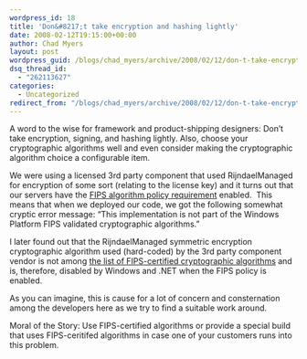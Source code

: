 ```yaml
---
wordpress_id: 18
title: 'Don&#8217;t take encryption and hashing lightly'
date: 2008-02-12T19:15:00+00:00
author: Chad Myers
layout: post
wordpress_guid: /blogs/chad_myers/archive/2008/02/12/don-t-take-encryption-and-hashing-lightly.aspx
dsq_thread_id:
  - "262113627"
categories:
  - Uncategorized
redirect_from: "/blogs/chad_myers/archive/2008/02/12/don-t-take-encryption-and-hashing-lightly.aspx/"
---
```

A word to the wise for framework and product-shipping designers: Don&#8217;t take encryption, signing, and hashing lightly. Also, choose your cryptographic algorithms well and even consider making the cryptographic algorithm choice a configurable item.

We were using a licensed 3rd party component that used RijndaelManaged for encryption of some sort (relating to the license key) and it turns out that our servers have the [FIPS algorithm policy requirement](http://blogs.msdn.com/shawnfa/archive/2005/05/16/417975.aspx) [](http://therajahs.blogspot.com/2007/10/fips-validated-cryptographic-algorithms.html)enabled.&nbsp; This means that when we deployed our code, we got the following somewhat cryptic error message: &#8220;This implementation is not part of the Windows Platform FIPS validated cryptographic algorithms.&#8221;

I later found out that the RijndaelManaged symmetric encryption cryptographic algorithm used (hard-coded) by the 3rd party component vendor is not among [the list of FIPS-certified cryptographic algorithms](http://therajahs.blogspot.com/2007/10/fips-validated-cryptographic-algorithms.html) and is, therefore, disabled by Windows and .NET when the FIPS policy is enabled.

As you can imagine, this is cause for a lot of concern and consternation among the developers here as we try to find a suitable work around.

Moral of the Story: Use FIPS-certified algorithms or provide a special build that uses FIPS-ceritifed algorithms in case one of your customers runs into this problem.&nbsp;

&nbsp;